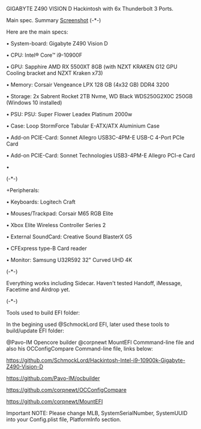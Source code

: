 GIGABYTE Z490 VISION D Hackintosh with 6x Thunderbolt 3 Ports.


Main spec. Summary [Screenshot](https://github.com/Hckntsh/GigabyteZ490VisionDHack/blob/main/Screenshot.png)
(-*-)

Here are the main specs:

• System-board: Gigabyte Z490 Vision D

• CPU: Intel® Core™ i9-10900F

• GPU: Sapphire AMD RX 5500XT 8GB (with NZXT KRAKEN G12 GPU Cooling bracket and NZXT Kraken x73)

• Memory: Corsair Vengeance LPX 128 GB (4x32 GB) DDR4 3200

• Storage: 2x Sabrent Rocket 2TB Nvme, WD Black WDS250G2X0C 250GB (Windows 10 installed)

• PSU: PSU: Super Flower Leadex Platinum 2000w

• Case: Loop StormForce Tabular E-ATX/ATX Aluminium Case

• Add-on PCIE-Card: Sonnet Allegro USB3C-4PM-E USB-C 4-Port PCIe Card

• Add-on PCIE-Card: Sonnet Technologies USB3-4PM-E Allegro PCI-e Card

•



(-*-)

+Peripherals:

• Keyboards: Logitech Craft 

• Mouses/Trackpad: Corsair M65 RGB Elite

• Xbox Elite Wireless Controller Series 2

• External SoundCard: Creative Sound BlasterX G5

• CFExpress type-B Card reader

• Monitor: Samsung U32R592 32" Curved UHD 4K

(-*-)

Everything works including Sidecar. Haven't tested Handoff, iMessage, Facetime and Airdrop yet.

(-*-)

Tools used to build EFI folder:

In the begining used @SchmockLord EFI, later used these tools to build/update EFI folder:

@Pavo-IM Opencore builder
@corpnewt MountEFI Commmand-line file and also his OCConfigCompare Command-line file, links below:

https://github.com/SchmockLord/Hackintosh-Intel-i9-10900k-Gigabyte-Z490-Vision-D

https://github.com/Pavo-IM/ocbuilder

https://github.com/corpnewt/OCConfigCompare

https://github.com/corpnewt/MountEFI

Important NOTE: Please change MLB, SystemSerialNumber, SystemUUID into your Config.plist file, PlatformInfo section.
